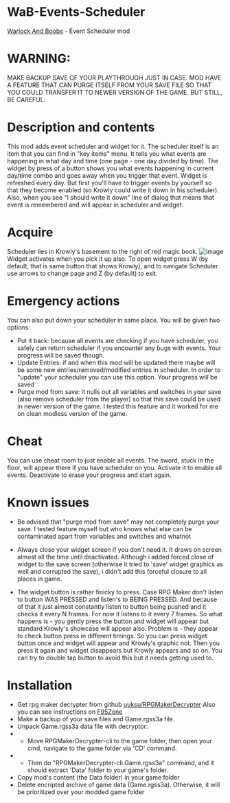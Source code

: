 # WaB-Events-Scheduler

[Warlock And Boobs](https://boobsgames.itch.io/warlock-and-boobs) - Event Scheduler mod

# WARNING:

MAKE BACKUP SAVE OF YOUR PLAYTHROUGH JUST IN CASE. MOD HAVE A FEATURE
THAT CAN PURGE ITSELF FROM YOUR SAVE FILE SO THAT YOU COULD TRANSFER IT TO NEWER VERSION OF
THE GAME. BUT STILL, BE CAREFUL.

# Description and contents

This mod adds event scheduler and widget for it. The scheduler itself is an item that you can find in "key items" menu.
It tells you what events are happening in what day and time (one page - one day divided by time).
The widget by press of a button shows you what events happening in current day/time combo and goes away when you trigger
that event. Widget is refreshed every day. But first you'll have to trigger events by yourself so that they become
enabled
(so Krowly could write it down in his scheduler). Also, when you see "I should write it down" line of dialog that means
that event is remembered and will appear in scheduler and widget.

# Acquire

Scheduler lies in Krowly's basement to the right of red magic book.
![image](https://github.com/user-attachments/assets/caee080c-de49-4784-98e5-01a2ebf745c5)
Widget activates when you pick it up also.
To open widget press W (by default, that is same button that shows Krowly), and to
navigate Scheduler use arrows to change page and Z (by default) to exit.

# Emergency actions

You can also put down your scheduler in same place. You will be given two options:

- Put it back: because all events are checking if you have scheduler, you safely can return scheduler if you encounter
  any bugs with events. Your progress will be saved though.
- Update Entries: if and when this mod will be updated there maybe will be some new entries/removed/modified entries in
  scheduler. In order to  "update" your scheduler you can use this option. Your progress will be saved
- Purge mod from save: it nulls out all variables and switches in your save (also remove scheduler from the player) so
  that this save could be used in newer version of the game. I tested this feature and it worked for me on clean modless
  version of the game.

# Cheat

You can use cheat room to just enable all events. The sword, stuck in the floor, will appear there if you have scheduler
on you. Activate it to enable all events. Deactivate to erase your progress and start again.

# Known issues

- Be advised that "purge mod from save" may not completely purge your save. I tested feature myself but who knows what
  else can be contaminated apart from variables and switches and whatnot

- Always close your widget screen if you don't need it. It draws on screen almost all the time until deactivated.
  Although i added forced close of widget to the save screen (otherwise it tried to 'save' widget graphics as well and
  corrupted the save),
  i didn't add this forceful closure to all places in game.
- The widget button is rather finicky to press. Case RPG Maker don't listen to button WAS PRESSED and listen's to BEING
  PRESSED. And because of that it just almost constantly listen to button being pushed and it checks it every N frames.
  For now it listens to it every 7 frames. So what happens is - you gently press the button and widget will appear but
  standard Krowly's showcase will appear also. Problem is - they appear to check button press in different timings. So
  you can press widget button once and widget will appear and Krowly's graphic not. Then you press it again and widget
  disappears but Krowly appears and so on. You can try to double tap button to avoid this but it needs getting used to.

# Installation

- Get rpg maker decrypter from github [uuksu/RPGMakerDecrypter](https://github.com/uuksu/RPGMakerDecrypter/releases)
  Also you can see instructions on [F95Zone](https://f95zone.to/threads/rpg-maker-unpacker.50/)
- Make a backup of your save files and Game.rgss3a file.
- Unpack Game.rgss3a data file with decryptor:
- - Move RPGMakerDecrypter-cli to the game folder, then open your cmd, navigate to the game folder via 'CD' command.
- - Then do "RPGMakerDecrypter-cli Game.rgss3a" command, and it should extract 'Data' folder to your game's folder.
- Copy mod's content (the Data folder) in your game folder
- Delete encripted archive of game data (Game.rgss3a). Otherwise, it will be prioritized over your modded game folder

